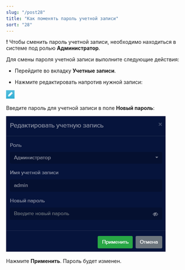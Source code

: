 ```yaml
---
slug: "/post28"
title: "Как поменять пароль учетной записи"
sort: "28"
---
```


**!** Чтобы сменить пароль учетной записи, необходимо находиться в системе под ролью **Администратор**.

Для смены пароля учетной записи выполните следующие действия:

- Перейдите во вкладку **Учетные записи**.

- Нажмите редактировать напротив нужной записи:

![](images/Редактировать.png)

Введите пароль для учетной записи в поле **Новый пароль**:

![](images/Aspose.Words.374291bc-21e0-4dc1-8208-7b6db552d3f3.180.png)

Нажмите **Применить**. Пароль будет изменен.
